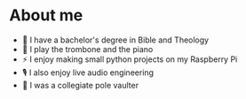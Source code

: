 # About me

- 📖 I have a bachelor's degree in Bible and Theology
- 🎹 I play the trombone and the piano
- ⚡ I enjoy making small python projects on my Raspberry Pi
- 🎙 I also enjoy live audio engineering
- 🎽 I was a collegiate pole vaulter

<!--
**chicken-punk-pie/chicken-punk-pie** is a ✨ _special_ ✨ repository because its `README.md` (this file) appears on your GitHub profile.

Here are some ideas to get you started:

- 🔭 I’m currently working on ...
- 🌱 I’m currently learning ...
- 👯 I’m looking to collaborate on ...
- 🤔 I’m looking for help with ...
- 💬 Ask me about ...
- 📫 How to reach me: ...
- ⚡ Fun fact: ...
-->
